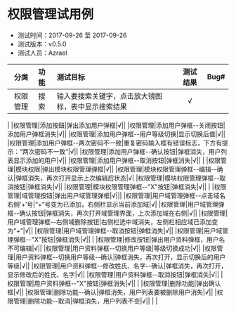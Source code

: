 # 权限管理试用例

- 测试时间：2017-09-26 至 2017-09-26
- 测试版本：v0.5.0
- 测试人员：Azrael

|分类|功能|测试目标|测试结果|Bug#|
|:-------:|:--|:--|:--:|:--:|
|权限管理|搜索|输入要搜索关键字，点击放大镜图标，表中显示搜索结果|√||
|
|权限管理|添加按鈕|弹出添加用户弹框|√||
|权限管理|添加用户弹框--关闭按钮|添加用户弹框消失|√||
|权限管理|添加用户弹框--用户等级切换|显示切换后值|√||
|权限管理|添加用户弹框--两次密码不一致|重复密码输入框有错误标志，下方有提示：“两次密码不一致”|√||
|权限管理|添加用户弹框--确认按钮|弹框消失，用户列表显示添加的用户|√||
|权限管理|添加用户弹框--取消按钮|弹框消失|√||
|
|权限管理|模块权限|弹出模块权限管理弹框|√||
|权限管理|模块权限管理弹框--编辑--确认|弹框消失，再次打开显示上次编辑后状态|√|
|权限管理|模块权限管理弹框--取消按钮|弹框消失|√||
|权限管理|模块权限管理弹框--"X"按钮|弹框消失|√||
|
|权限管理|域管理按钮|弹出用户域管理弹框|√|||
|权限管理|用户域管理弹框--点击域名右侧‘+’号|“+”号变为已添加，右侧栏显示当前添加域|√|
|权限管理|用户域管理弹框--确认按钮|弹框消失，再次打开域管理界面，上次添加域在右侧|√||
|权限管理|用户域管理弹框--右侧域删除按钮|右侧栏选中域消失，左侧栏相应域已添加变为“+”|√||
|权限管理|用户域管理弹框--取消按钮|弹框消失|√||
|权限管理|用户域管理弹框--"X"按钮|弹框消失|√||
|
|权限管理|修改按钮|弹出用户资料弹框，用户名不可编辑|√||
|权限管理|用户资料弹框--切换用户等级|等级切换成功|√||
|权限管理|用户资料弹框--切换用户等级--确认|弹框消失，再次打开，显示切换后的用户等级|√||
|权限管理|用户资料弹框--修改姓氏、名字--确认|弹框消失，再次打开，显示修改后的姓氏、名字|√||
|权限管理|用户资料弹框--取消按钮|弹框消失|√||
|权限管理|用户资料弹框--"X"按钮|弹框消失|√||
|
|权限管理|删除功能|弹出确认框|√||
|权限管理|删除功能--确认|弹框消失，用户列表要被删除用户消失|√||
|权限管理|删除功能--取消|弹框消失，用户列表不变|√||
|
|